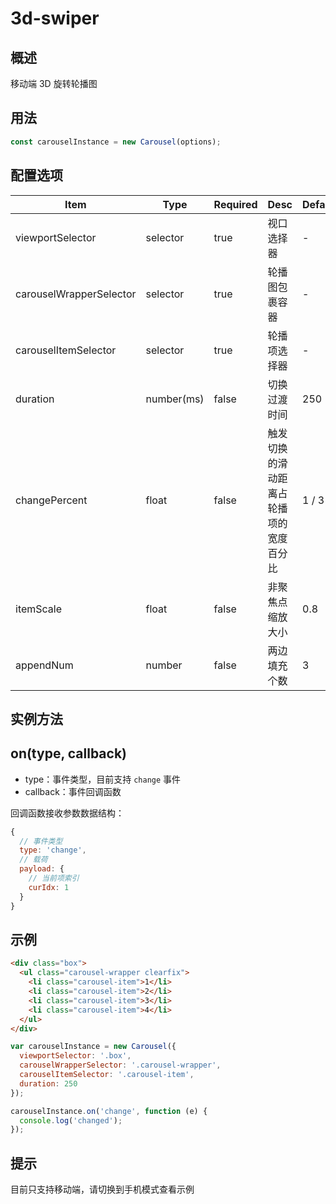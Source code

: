 # 3d-swiper

## 概述

移动端 3D 旋转轮播图

## 用法

```javascript
const carouselInstance = new Carousel(options);
```

## 配置选项

| Item | Type | Required | Desc | Default |
| --- | --- | --- | --- | --- |
| viewportSelector | selector | true | 视口选择器 | - |
| carouselWrapperSelector | selector | true | 轮播图包裹容器 | - |
| carouselItemSelector | selector | true | 轮播项选择器 | - |
| duration | number(ms) | false | 切换过渡时间 | 250 |
| changePercent | float | false | 触发切换的滑动距离占轮播项的宽度百分比 | 1 / 3 |
| itemScale | float | false | 非聚焦点缩放大小 | 0.8 |
| appendNum | number | false | 两边填充个数 | 3 |

## 实例方法

## on(type, callback)

- type：事件类型，目前支持 `change` 事件
- callback：事件回调函数

回调函数接收参数数据结构：

```javascript
{
  // 事件类型
  type: 'change',
  // 载荷
  payload: {
    // 当前项索引
    curIdx: 1
  }
}
```

## 示例

```html
<div class="box">
  <ul class="carousel-wrapper clearfix">
    <li class="carousel-item">1</li>
    <li class="carousel-item">2</li>
    <li class="carousel-item">3</li>
    <li class="carousel-item">4</li>
  </ul>
</div>
```

```javascript
var carouselInstance = new Carousel({
  viewportSelector: '.box',
  carouselWrapperSelector: '.carousel-wrapper',
  carouselItemSelector: '.carousel-item',
  duration: 250
});

carouselInstance.on('change', function (e) {
  console.log('changed');
});
```

## 提示

目前只支持移动端，请切换到手机模式查看示例